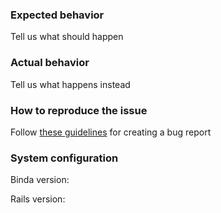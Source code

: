 ### Expected behavior

Tell us what should happen

### Actual behavior

Tell us what happens instead

### How to reproduce the issue

Follow [these guidelines](http://guides.rubyonrails.org/contributing_to_ruby_on_rails.html#creating-a-bug-report) for creating a bug report

### System configuration

Binda version:

Rails version:
